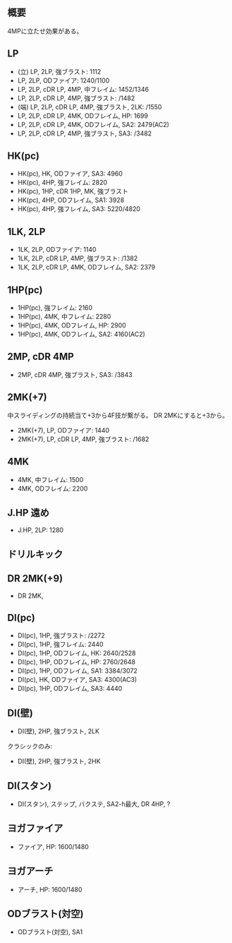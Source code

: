 ## 概要

4MPに立たせ効果がある。

## LP

- (立) LP, 2LP, 強ブラスト: 1112
- LP, 2LP, ODファイア: 1240/1100
- LP, 2LP, cDR LP, 4MP, 中フレイム: 1452/1346
- LP, 2LP, cDR LP, 4MP, 強ブラスト: /1482
- (端) LP, 2LP, cDR LP, 4MP, 強ブラスト, 2LK: /1550
- LP, 2LP, cDR LP, 4MK, ODフレイム, HP: 1699
- LP, 2LP, cDR LP, 4MK, ODフレイム, SA2: 2479(AC2)
- LP, 2LP, cDR LP, 4MP, 強ブラスト, SA3: /3482

## HK(pc)

- HK(pc), HK, ODファイア, SA3: 4960
- HK(pc), 4HP, 強フレイム: 2820
- HK(pc), 1HP, cDR 1HP, MK, 強ブラスト
- HK(pc), 4HP, ODフレイム, SA1: 3928
- HK(pc), 4HP, 強フレイム, SA3: 5220/4820

## 1LK, 2LP

- 1LK, 2LP, ODファイア: 1140
- 1LK, 2LP, cDR LP, 4MP, 強ブラスト: /1382
- 1LK, 2LP, cDR LP, 4MK, ODフレイム, SA2: 2379

## 1HP(pc)

- 1HP(pc), 強フレイム: 2160
- 1HP(pc), 4MK, 中フレイム: 2280
- 1HP(pc), 4MK, ODフレイム, HP: 2900
- 1HP(pc), 4MK, ODフレイム, SA2: 4160(AC2)

## 2MP, cDR 4MP

- 2MP, cDR 4MP, 強ブラスト, SA3: /3843

## 2MK(+7)

中スライディングの持続当て+3から4F技が繋がる。
DR 2MKにすると+3から。

- 2MK(+7), LP, ODファイア: 1440
- 2MK(+7), LP, cDR LP, 4MP, 強ブラスト: /1682

## 4MK

- 4MK, 中フレイム: 1500
- 4MK, ODフレイム: 2200

## J.HP 遠め

- J.HP, 2LP: 1280

## ドリルキック

## DR 2MK(+9)

- DR 2MK,

## DI(pc)

- DI(pc), 1HP, 強ブラスト: /2272
- DI(pc), 1HP, 強フレイム: 2440
- DI(pc), 1HP, ODフレイム, HK: 2640/2528
- DI(pc), 1HP, ODフレイム, HP: 2760/2648
- DI(pc), 1HP, ODフレイム, SA1: 3384/3072
- DI(pc), HK, ODファイア, SA3: 4300(AC3)
- DI(pc), 1HP, ODフレイム, SA3: 4440

## DI(壁)

- DI(壁), 2HP, 強ブラスト, 2LK

クラシックのみ:

- DI(壁), 2HP, 強ブラスト, 2HK

## DI(スタン)

- DI(スタン), ステップ, バクステ, SA2-h最大, DR 4HP, ?

## ヨガファイア

- ファイア, HP: 1600/1480

## ヨガアーチ

- アーチ, HP: 1600/1480

## ODブラスト(対空)

- ODブラスト(対空), SA1
